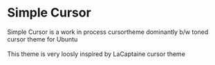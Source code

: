 # Simple Cursor
Simple Cursor is a work in process cursortheme dominantly b/w toned cursor theme for Ubuntu
</br>
<br>
This theme is very loosly inspired by LaCaptaine cursor theme
